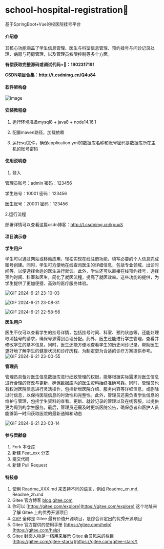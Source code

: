 # school-hospital-registration🎂
基于SpringBoot+Vue的校医院挂号平台


#### 介绍🌞

其核心功能涵盖了学生信息管理、医生与科室信息管理、预约挂号与问诊记录处理、病房与药房管理，以及管理员权限控制等多个方面。


**有偿获取完整源码或调试代码+🐧：1902317191**

**CSDN项目合集：http://t.csdnimg.cn/Q4u84**

#### 软件架构🌞

![image](https://github.com/luooin/school-hospital-registration/assets/85004172/6f905684-e627-4764-8eda-63c934568459)


#### 安装教程🌞

  1. 运行环境准备mysql8 + java8 + node14.16.1

  2. 配置maven路径，加载依赖

  3. 运行sql文件，确保application.yml的数据库名称和账号密码是数据库所在主机的账号密码

#### 使用说明🌞

1. 登入

  管理员账号：admin	密码：123456

  学生账号：10001	密码：123456

  医生账号：20001 密码：123456

2.运行流程


部署详情可以查看这篇csdn博客：http://t.csdnimg.cn/kpuxS

#### 项目演示🌞

**学生用户**

学生可以通过网站或移动应用，轻松实现在线注册功能，填写必要的个人信息完成账号创建。同时，学生可方便地在线查询医生的详细信息，包括专业领域、出诊时间等，以便选择合适的医生进行就诊。此外，学生还可以直接在线预约挂号，选择预约时间、科室和医生，简化了就医流程，提高了就医效率。这些功能的提供，为学生提供了更加便捷、高效的医疗服务体验。

![GIF 2024-6-21 23-10-03](https://github.com/luooin/school-hospital-registration/assets/85004172/049ea34a-a951-41ee-b1c8-beafb3825c7f)


![GIF 2024-6-21 23-08-31](https://github.com/luooin/school-hospital-registration/assets/85004172/1dcf4a76-a82e-49c7-8605-62a7d8f40632)

![GIF 2024-6-21 22-58-56](https://github.com/luooin/school-hospital-registration/assets/85004172/17765b26-40b7-4966-8d56-dea576a987b6)


**医生用户**

医生不仅可以查看学生的挂号详情，包括挂号时间、科室、预约状态等，还能处理取消挂号的请求，确保号源得到合理分配。此外，医生还能进行学生管理，查看并修改学生的基本信息，同时，医生还能方便地查看学生的历史问诊记录，帮助医生更好地了解学生的健康状况和诊疗历程，为制定更为合适的诊疗方案提供参考。
![GIF 2024-6-21 23-00-55](https://github.com/luooin/school-hospital-registration/assets/85004172/ee290fe5-9664-49bb-a829-829db958e8bc)

**管理员**

管理员具备对医生信息数据库进行细致管理的权限，能够根据实际需求对医生信息进行合理的修改与更新，确保数据库内的医生资料始终准确可靠。同时，管理员也有权对医院信息进行灵活操作，包括新增医院介绍、服务内容等详细信息，或删除过时信息，以保持医院信息的时效性和完整性。此外，管理员还需负责学生信息的维护与管理，包括学生资料的查看、更新、就诊记录的管理以及在线客服，以提供更为周到的学生服务。最后，管理员还需及时更新医院公告，确保患者和医护人员能够第一时间获取医院的最新通知和动态

![GIF 2024-6-21 23-03-14](https://github.com/luooin/school-hospital-registration/assets/85004172/6918fa68-5d5d-4324-a300-4aef2c1858f9)





#### 参与贡献🌞

  1.  Fork 本仓库
  2.  新建 Feat_xxx 分支
  3.  提交代码
  4.  新建 Pull Request


#### 特技🌞

  1.  使用 Readme\_XXX.md 来支持不同的语言，例如 Readme\_en.md, Readme\_zh.md
  2.  Gitee 官方博客 [blog.gitee.com](https://blog.gitee.com)
  3.  你可以 [https://gitee.com/explore](https://gitee.com/explore) 这个地址来了解 Gitee 上的优秀开源项目
  4.  [GVP](https://gitee.com/gvp) 全称是 Gitee 最有价值开源项目，是综合评定出的优秀开源项目
  5.  Gitee 官方提供的使用手册 [https://gitee.com/help](https://gitee.com/help)
  6.  Gitee 封面人物是一档用来展示 Gitee 会员风采的栏目 [https://gitee.com/gitee-stars/](https://gitee.com/gitee-stars/)
